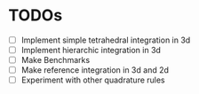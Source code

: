# TODOs

- [ ] Implement simple tetrahedral integration in 3d
- [ ] Implement hierarchic integration in 3d
- [ ] Make Benchmarks
- [ ] Make reference integration in 3d and 2d
- [ ] Experiment with other quadrature rules